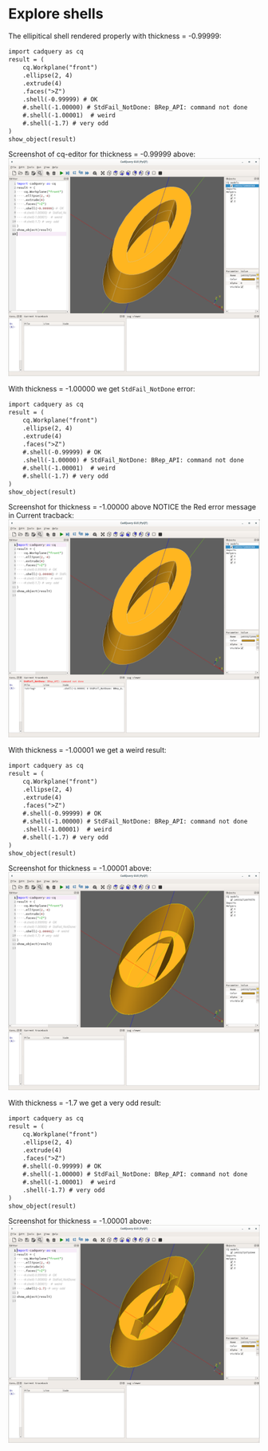 # Explore shells

The ellipitical shell rendered properly with thickness = -0.99999:
```
import cadquery as cq
result = (
    cq.Workplane("front")
    .ellipse(2, 4)
    .extrude(4)
    .faces(">Z")
    .shell(-0.99999) # OK
    #.shell(-1.00000) # StdFail_NotDone: BRep_API: command not done
    #.shell(-1.00001)  # weird
    #.shell(-1.7) # very odd
)
show_object(result)
```

Screenshot of cq-editor for thickness = -0.99999 above:
![](./ss-0.99999.png)

With thickness = -1.00000 we get `StdFail_NotDone` error:
```
import cadquery as cq
result = (
    cq.Workplane("front")
    .ellipse(2, 4)
    .extrude(4)
    .faces(">Z")
    #.shell(-0.99999) # OK
    .shell(-1.00000) # StdFail_NotDone: BRep_API: command not done
    #.shell(-1.00001)  # weird
    #.shell(-1.7) # very odd
)
show_object(result)
```
Screenshot for thickness = -1.00000 above NOTICE the Red error message in Current tracback:
![](./ss-1.00000.png)

With thickness = -1.00001 we get a weird result:
```
import cadquery as cq
result = (
    cq.Workplane("front")
    .ellipse(2, 4)
    .extrude(4)
    .faces(">Z")
    #.shell(-0.99999) # OK
    #.shell(-1.00000) # StdFail_NotDone: BRep_API: command not done
    .shell(-1.00001)  # weird
    #.shell(-1.7) # very odd
)
show_object(result)
```
Screenshot for thickness = -1.00001 above:
![](./ss-1.00001.png)


With thickness = -1.7 we get a very odd result:
```
import cadquery as cq
result = (
    cq.Workplane("front")
    .ellipse(2, 4)
    .extrude(4)
    .faces(">Z")
    #.shell(-0.99999) # OK
    #.shell(-1.00000) # StdFail_NotDone: BRep_API: command not done
    #.shell(-1.00001)  # weird
    .shell(-1.7) # very odd
)
show_object(result)
```
Screenshot for thickness = -1.00001 above:
![](./ss-1.7.png)
